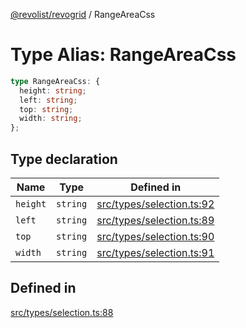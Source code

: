 [@revolist/revogrid](README.md) / RangeAreaCss

# Type Alias: RangeAreaCss

```ts
type RangeAreaCss: {
  height: string;
  left: string;
  top: string;
  width: string;
};
```

## Type declaration

| Name | Type | Defined in |
| ------ | ------ | ------ |
| `height` | `string` | [src/types/selection.ts:92](https://github.com/revolist/revogrid/blob/80825bf77a49d260f052f2584a0efe930c2da0d3/src/types/selection.ts#L92) |
| `left` | `string` | [src/types/selection.ts:89](https://github.com/revolist/revogrid/blob/80825bf77a49d260f052f2584a0efe930c2da0d3/src/types/selection.ts#L89) |
| `top` | `string` | [src/types/selection.ts:90](https://github.com/revolist/revogrid/blob/80825bf77a49d260f052f2584a0efe930c2da0d3/src/types/selection.ts#L90) |
| `width` | `string` | [src/types/selection.ts:91](https://github.com/revolist/revogrid/blob/80825bf77a49d260f052f2584a0efe930c2da0d3/src/types/selection.ts#L91) |

## Defined in

[src/types/selection.ts:88](https://github.com/revolist/revogrid/blob/80825bf77a49d260f052f2584a0efe930c2da0d3/src/types/selection.ts#L88)

